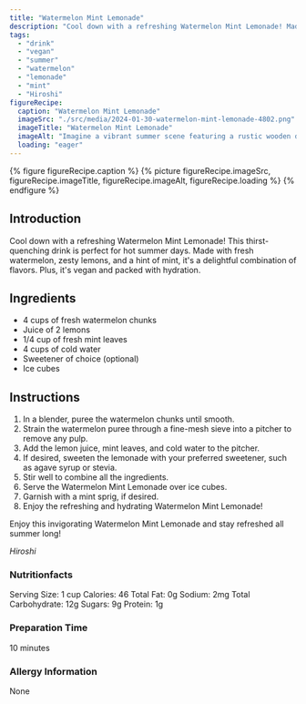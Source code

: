 ```yaml
---
title: "Watermelon Mint Lemonade"
description: "Cool down with a refreshing Watermelon Mint Lemonade! Made with fresh watermelon, zesty lemons, and a hint of mint, it's a delightful combination of flavors. Plus, it's vegan and packed with hydration."
tags:
  - "drink"
  - "vegan"
  - "summer"
  - "watermelon"
  - "lemonade"
  - "mint"
  - "Hiroshi"
figureRecipe: 
  caption: "Watermelon Mint Lemonade"
  imageSrc: "./src/media/2024-01-30-watermelon-mint-lemonade-4802.png"
  imageTitle: "Watermelon Mint Lemonade"
  imageAlt: "Imagine a vibrant summer scene featuring a rustic wooden drink table set outside under bright sunlight. A glass pitcher, filled to the brim with pink-hued Watermelon Mint Lemonade, sits proudly at the center of the table. Scattered around the pitcher are a few sprigs of fresh, bright green mint leaves. Ice cubes glisten in the sunlight on the table, adding a subtle sparkling element to the charm of this tranquil setting. Lush greenery surrounds you, and the ambiance radiates a sense of relaxation and enjoyment. This tranquil scene is centered around the beauty and simplicity of nature and the refreshing essence of a homemade summer drink."
  loading: "eager"
---
```


{% figure figureRecipe.caption %}
{% picture figureRecipe.imageSrc, figureRecipe.imageTitle, figureRecipe.imageAlt, figureRecipe.loading %}
{% endfigure %}

## Introduction

Cool down with a refreshing Watermelon Mint Lemonade! This thirst-quenching drink is perfect for hot summer days. Made with fresh watermelon, zesty lemons, and a hint of mint, it's a delightful combination of flavors. Plus, it's vegan and packed with hydration.

## Ingredients

- 4 cups of fresh watermelon chunks
- Juice of 2 lemons
- 1/4 cup of fresh mint leaves
- 4 cups of cold water
- Sweetener of choice (optional)
- Ice cubes

## Instructions

1. In a blender, puree the watermelon chunks until smooth.
2. Strain the watermelon puree through a fine-mesh sieve into a pitcher to remove any pulp.
3. Add the lemon juice, mint leaves, and cold water to the pitcher.
4. If desired, sweeten the lemonade with your preferred sweetener, such as agave syrup or stevia.
5. Stir well to combine all the ingredients.
6. Serve the Watermelon Mint Lemonade over ice cubes.
7. Garnish with a mint sprig, if desired.
8. Enjoy the refreshing and hydrating Watermelon Mint Lemonade!

Enjoy this invigorating Watermelon Mint Lemonade and stay refreshed all summer long!

*Hiroshi*

### Nutritionfacts

Serving Size: 1 cup
Calories: 46
Total Fat: 0g
Sodium: 2mg
Total Carbohydrate: 12g
Sugars: 9g
Protein: 1g

### Preparation Time

10 minutes

### Allergy Information

None